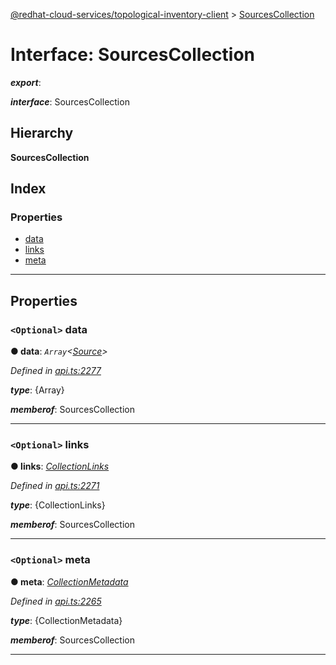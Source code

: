[@redhat-cloud-services/topological-inventory-client](../README.md) > [SourcesCollection](../interfaces/sourcescollection.md)

# Interface: SourcesCollection

*__export__*: 

*__interface__*: SourcesCollection

## Hierarchy

**SourcesCollection**

## Index

### Properties

* [data](sourcescollection.md#data)
* [links](sourcescollection.md#links)
* [meta](sourcescollection.md#meta)

---

## Properties

<a id="data"></a>

### `<Optional>` data

**● data**: *`Array`<[Source](source.md)>*

*Defined in [api.ts:2277](https://github.com/RedHatInsights/javascript-clients/blob/master/packages/topological-inventory/api.ts#L2277)*

*__type__*: {Array}

*__memberof__*: SourcesCollection

___
<a id="links"></a>

### `<Optional>` links

**● links**: *[CollectionLinks](collectionlinks.md)*

*Defined in [api.ts:2271](https://github.com/RedHatInsights/javascript-clients/blob/master/packages/topological-inventory/api.ts#L2271)*

*__type__*: {CollectionLinks}

*__memberof__*: SourcesCollection

___
<a id="meta"></a>

### `<Optional>` meta

**● meta**: *[CollectionMetadata](collectionmetadata.md)*

*Defined in [api.ts:2265](https://github.com/RedHatInsights/javascript-clients/blob/master/packages/topological-inventory/api.ts#L2265)*

*__type__*: {CollectionMetadata}

*__memberof__*: SourcesCollection

___

